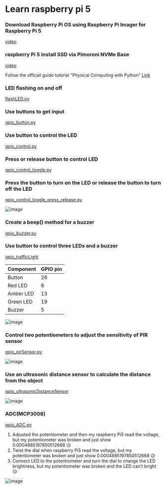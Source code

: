 # Learn raspberry pi 5
### Download Raspberry Pi OS using Raspberry Pi Imager for Raspberry Pi 5
[video](https://youtu.be/0u6iflSzwp0)

### raspberry Pi 5 install SSD via Pimoroni NVMe Base
[video](https://youtu.be/vrNRwRqnzSM?si=oXrwpwxJyyvASDD1)

Follow the officail guide tutorial "Physical Computing with Python"
[Link](https://projects.raspberrypi.org/en/projects/physical-computing/0)

### LED flashing on and off
[flashLED.py](./flashLED.py)

### Use buttons to get input
[gpio_button.py](./gpio_button.py)

### Use button to control the LED
[gpio_control.py](./gpio_control.py)

### Press or release button to control LED 
[gpio_control_toggle.py](./gpio_control_toggle.py)

### Press the button to turn on the LED or release the button to turn off the LED
[gpio_control_toggle_press_release.py](./gpio_control_toggle_press_release.py) 

![image](./gpio_control_toggle_press_release.jpg)

### Create a beep() method for a buzzer
[gpio_buzzer.py](./gpio_buzzer.py)

### Use button to control three LEDs and a buzzer
[gpio_trafficLight](./gpio_trafficLight.py)

| Component | GPIO pin |
|-----------|----------|
| Button    |    26    |
| Red LED   |     6    |
| Amber LED |    13    |
| Green LED |    19    |
| Buzzer    |     5    |
 
![image](./threeLEDsBuzzer.jpg)

### Control two potentiometers to adjust the sensitivity of PIR sensor
[gpio_pirSensor.py](./gpio_pirSensor.py)

![image](./PIRsensor.jpg)

### Use an ultrasonic distance sensor to calculate the distance from the object
[gpio_ultrasonicDistanceSensor](./gpio_ultrasonicDistanceSensor.py)

![image](./ultrasonicDistanceSensor.jpg)

### ADC(MCP3008) 
[gpio_ADC.py](./gpio_ADC.py)
1. Adjusted the potentiometer and then my raspberry Pi5 read the voltage, but my potentiometer was broken and just show 0.0004885197850512668 😥
2. Twist the dial when raspberry Pi5 read the voltage, but my potentiometer was broken and just show 0.0004885197850512668 😥
3. Connect LED to the potentiometer and turn the dial to change the LED brightness, but my potentiometer was broken and the LED can't bright 😥 

![image](./ADCpotentiometer.jpg)